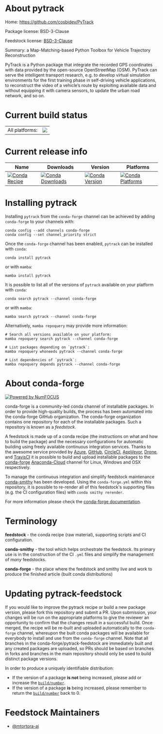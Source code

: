 About pytrack
=============

Home: https://github.com/cosbidev/PyTrack

Package license: BSD-3-Clause

Feedstock license: [BSD-3-Clause](https://github.com/conda-forge/pytrack-feedstock/blob/main/LICENSE.txt)

Summary: a Map-Matching-based Python Toolbox for Vehicle Trajectory Reconstruction

PyTrack is a Python package that integrate the recorded GPS coordinates with data provided by the open-source OpenStreetMap (OSM).
PyTrack can serve the intelligent transport research, e.g. to develop virtual simulation environments for the first training phase
in self-driving vehicle applications, to reconstruct the video of a vehicle’s route by exploiting available data and without equipping
it with camera sensors, to update the urban road network, and so on.


Current build status
====================


<table><tr><td>All platforms:</td>
    <td>
      <a href="https://dev.azure.com/conda-forge/feedstock-builds/_build/latest?definitionId=16366&branchName=main">
        <img src="https://dev.azure.com/conda-forge/feedstock-builds/_apis/build/status/pytrack-feedstock?branchName=main">
      </a>
    </td>
  </tr>
</table>

Current release info
====================

| Name | Downloads | Version | Platforms |
| --- | --- | --- | --- |
| [![Conda Recipe](https://img.shields.io/badge/recipe-pytrack-green.svg)](https://anaconda.org/conda-forge/pytrack) | [![Conda Downloads](https://img.shields.io/conda/dn/conda-forge/pytrack.svg)](https://anaconda.org/conda-forge/pytrack) | [![Conda Version](https://img.shields.io/conda/vn/conda-forge/pytrack.svg)](https://anaconda.org/conda-forge/pytrack) | [![Conda Platforms](https://img.shields.io/conda/pn/conda-forge/pytrack.svg)](https://anaconda.org/conda-forge/pytrack) |

Installing pytrack
==================

Installing `pytrack` from the `conda-forge` channel can be achieved by adding `conda-forge` to your channels with:

```
conda config --add channels conda-forge
conda config --set channel_priority strict
```

Once the `conda-forge` channel has been enabled, `pytrack` can be installed with `conda`:

```
conda install pytrack
```

or with `mamba`:

```
mamba install pytrack
```

It is possible to list all of the versions of `pytrack` available on your platform with `conda`:

```
conda search pytrack --channel conda-forge
```

or with `mamba`:

```
mamba search pytrack --channel conda-forge
```

Alternatively, `mamba repoquery` may provide more information:

```
# Search all versions available on your platform:
mamba repoquery search pytrack --channel conda-forge

# List packages depending on `pytrack`:
mamba repoquery whoneeds pytrack --channel conda-forge

# List dependencies of `pytrack`:
mamba repoquery depends pytrack --channel conda-forge
```


About conda-forge
=================

[![Powered by
NumFOCUS](https://img.shields.io/badge/powered%20by-NumFOCUS-orange.svg?style=flat&colorA=E1523D&colorB=007D8A)](https://numfocus.org)

conda-forge is a community-led conda channel of installable packages.
In order to provide high-quality builds, the process has been automated into the
conda-forge GitHub organization. The conda-forge organization contains one repository
for each of the installable packages. Such a repository is known as a *feedstock*.

A feedstock is made up of a conda recipe (the instructions on what and how to build
the package) and the necessary configurations for automatic building using freely
available continuous integration services. Thanks to the awesome service provided by
[Azure](https://azure.microsoft.com/en-us/services/devops/), [GitHub](https://github.com/),
[CircleCI](https://circleci.com/), [AppVeyor](https://www.appveyor.com/),
[Drone](https://cloud.drone.io/welcome), and [TravisCI](https://travis-ci.com/)
it is possible to build and upload installable packages to the
[conda-forge](https://anaconda.org/conda-forge) [Anaconda-Cloud](https://anaconda.org/)
channel for Linux, Windows and OSX respectively.

To manage the continuous integration and simplify feedstock maintenance
[conda-smithy](https://github.com/conda-forge/conda-smithy) has been developed.
Using the ``conda-forge.yml`` within this repository, it is possible to re-render all of
this feedstock's supporting files (e.g. the CI configuration files) with ``conda smithy rerender``.

For more information please check the [conda-forge documentation](https://conda-forge.org/docs/).

Terminology
===========

**feedstock** - the conda recipe (raw material), supporting scripts and CI configuration.

**conda-smithy** - the tool which helps orchestrate the feedstock.
                   Its primary use is in the construction of the CI ``.yml`` files
                   and simplify the management of *many* feedstocks.

**conda-forge** - the place where the feedstock and smithy live and work to
                  produce the finished article (built conda distributions)


Updating pytrack-feedstock
==========================

If you would like to improve the pytrack recipe or build a new
package version, please fork this repository and submit a PR. Upon submission,
your changes will be run on the appropriate platforms to give the reviewer an
opportunity to confirm that the changes result in a successful build. Once
merged, the recipe will be re-built and uploaded automatically to the
`conda-forge` channel, whereupon the built conda packages will be available for
everybody to install and use from the `conda-forge` channel.
Note that all branches in the conda-forge/pytrack-feedstock are
immediately built and any created packages are uploaded, so PRs should be based
on branches in forks and branches in the main repository should only be used to
build distinct package versions.

In order to produce a uniquely identifiable distribution:
 * If the version of a package **is not** being increased, please add or increase
   the [``build/number``](https://docs.conda.io/projects/conda-build/en/latest/resources/define-metadata.html#build-number-and-string).
 * If the version of a package **is** being increased, please remember to return
   the [``build/number``](https://docs.conda.io/projects/conda-build/en/latest/resources/define-metadata.html#build-number-and-string)
   back to 0.

Feedstock Maintainers
=====================

* [@mtortora-ai](https://github.com/mtortora-ai/)

